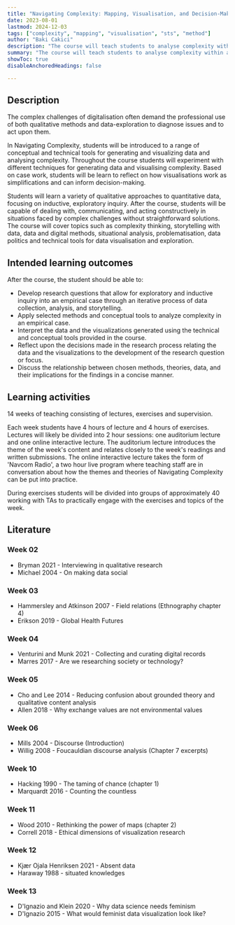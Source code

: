 ```yaml
---
title: "Navigating Complexity: Mapping, Visualisation, and Decision-Making (Autumn 2023)"
date: 2023-08-01
lastmod: 2024-12-03
tags: ["complexity", "mapping", "visualisation", "sts", "method"]
author: "Baki Cakici"
description: "The course will teach students to analyse complexity within an empirical case that explores a current topic or controversy within the field of science, technology, and innovation." 
summary: "The course will teach students to analyse complexity within an empirical case that explores a current topic or controversy within the field of science, technology, and innovation." 
showToc: true
disableAnchoredHeadings: false

---
```


## Description
The complex challenges of digitalisation often demand the professional use of both qualitative methods and data-exploration to diagnose issues and to act upon them.

In Navigating Complexity, students will be introduced to a range of conceptual and technical tools for generating and visualizing data and analysing complexity. Throughout the course students will experiment with different techniques for generating data and visualising complexity. Based on case work, students will be learn to reflect on how visualisations work as simplifications and can inform decision-making.

Students will learn a variety of qualitative approaches to quantitative data, focusing on inductive, exploratory inquiry. After the course, students will be capable of dealing with, communicating, and acting constructively in situations faced by complex challenges without straightforward solutions.
The course will cover topics such as complexity thinking, storytelling with data, data and digital methods, situational analysis, problematisation, data politics and technical tools for data visualisation and exploration.

## Intended learning outcomes
After the course, the student should be able to:
* Develop research questions that allow for exploratory and inductive inquiry into an empirical case through an iterative process of data collection, analysis, and storytelling.
* Apply selected methods and conceptual tools to analyze complexity in an empirical case.
* Interpret the data and the visualizations generated using the technical and conceptual tools provided in the course.
* Reflect upon the decisions made in the research process relating the data and the visualizations to the development of the research question or focus.
* Discuss the relationship between chosen methods, theories, data, and their implications for the findings in a concise manner.

## Learning activities
14 weeks of teaching consisting of lectures, exercises and supervision.

Each week students have 4 hours of lecture and 4 hours of exercises. Lectures will likely be divided into 2 hour sessions: one auditorium lecture and one online interactive lecture. The auditorium lecture introduces the theme of the week's content and relates closely to the week's readings and written submissions.  The online interactive lecture takes the form of 'Navcom Radio', a two hour live program where teaching staff are in conversation about how the themes and theories of Navigating Complexity can be put into practice.

During exercises students will be divided into groups of approximately 40 working with TAs to practically engage with the exercises and topics of the week.

## Literature
### Week 02
* Bryman 2021 - Interviewing in qualitative research
* Michael 2004 -  On making data social

### Week 03
* Hammersley and Atkinson 2007 - Field relations (Ethnography chapter 4)
* Erikson 2019 - Global Health Futures

### Week 04
* Venturini and Munk 2021 - Collecting and curating digital records
* Marres 2017 - Are we researching society or technology?

### Week 05
* Cho and Lee 2014 - Reducing confusion about grounded theory and qualitative content analysis
* Allen 2018 - Why exchange values are not environmental values

### Week 06
* Mills 2004 - Discourse (Introduction)
* Willig 2008 - Foucauldian discourse analysis (Chapter 7 excerpts)

### Week 10
* Hacking 1990 - The taming of chance (chapter 1)
* Marquardt 2016 - Counting the countless

### Week 11
* Wood 2010 - Rethinking the power of maps (chapter 2)
* Correll 2018 - Ethical dimensions of visualization research

### Week 12
* Kjær Ojala Henriksen 2021 - Absent data
* Haraway 1988 - situated knowledges

### Week 13
* D'Ignazio and Klein 2020 - Why data science needs feminism
* D'Ignazio 2015 - What would feminist data visualization look like?
